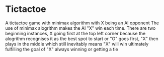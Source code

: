 # Tictactoe
A tictactoe game with minimax algorithm with X being an AI opponent
The use of minimax alogrithm makes the AI "X" win each time. There are two beginning instances, X going first at the top left corner because the alogrithm recognises it as the best spot to start or "O" goes first, "X" then plays in the middle which still inevitably means "X" will win ultimately fulfilling the goal of "X" always winning or getting a tie

